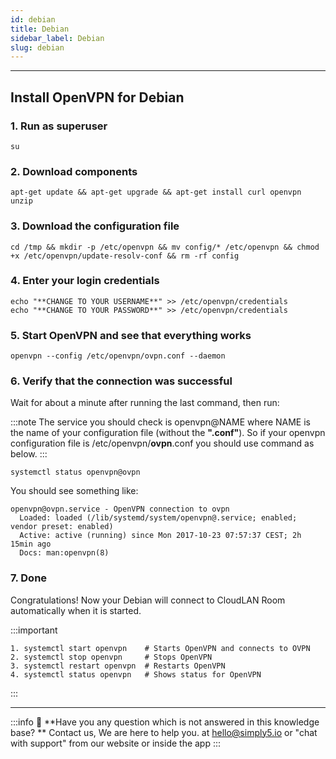 ```yaml
---
id: debian
title: Debian
sidebar_label: Debian
slug: debian
---
```

---

## **Install OpenVPN for Debian**

### **1. Run as superuser**

`su`

### **2. Download components**

```basic
apt-get update && apt-get upgrade && apt-get install curl openvpn unzip
```

### **3. Download the configuration file**

```basic
cd /tmp && mkdir -p /etc/openvpn && mv config/* /etc/openvpn && chmod +x /etc/openvpn/update-resolv-conf && rm -rf config
```

### **4. Enter your login credentials**

```basic
echo "**CHANGE TO YOUR USERNAME**" >> /etc/openvpn/credentials
echo "**CHANGE TO YOUR PASSWORD**" >> /etc/openvpn/credentials
```

### **5. Start OpenVPN and see that everything works**

```basic
openvpn --config /etc/openvpn/ovpn.conf --daemon
```

### **6. Verify that the connection was successful**

Wait for about a minute after running the last command, then run:

:::note
The service you should check is openvpn@NAME where NAME is the name of your configuration file (without the **".conf"**). So if your openvpn configuration file is /etc/openvpn/**ovpn**.conf you should use command as below.
:::

```basic
systemctl status openvpn@ovpn

```

You should see something like:

```basic
openvpn@ovpn.service - OpenVPN connection to ovpn
  Loaded: loaded (/lib/systemd/system/openvpn@.service; enabled; vendor preset: enabled)
  Active: active (running) since Mon 2017-10-23 07:57:37 CEST; 2h 15min ago
  Docs: man:openvpn(8)

```

### **7. Done**
Congratulations! Now your Debian will connect to CloudLAN Room automatically when it is started. 



:::important 
```basic
1. systemctl start openvpn    # Starts OpenVPN and connects to OVPN
2. systemctl stop openvpn     # Stops OpenVPN
3. systemctl restart openvpn  # Restarts OpenVPN
4. systemctl status openvpn   # Shows status for OpenVPN
```
:::

---

:::info
:information_desk_person: **Have you any question which is not answered in this knowledge base? **
Contact us, We are here to help you. at [hello@simply5.io](mailto:hello@simply5.io) or "chat with support" from our website or inside the app
:::